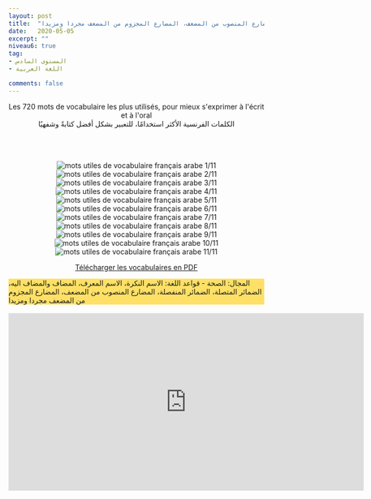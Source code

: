 ```yaml
---
layout: post
title:  "المستوى السادس - مادة اللغة العربية - الوحدة الأولى - المجال: الصحة - قواعد اللغة: الاسم النكرة، الاسم المعرف، المضاف والمضاف اليه، الضمائر المتصلة، الضمائر المنفصلة، المضارع المنصوب من المضعف، المضارع المجزوم من المضعف مجردا ومزيدا"
date:   2020-05-05
excerpt: ""
niveau6: true
tag:
- المستوى السادس 
- اللغة العربية

comments: false
---
```

<center>
	   <img style="display: none;" src="/assets/img/thumbnails/4-vocabulaire-SanabilMedia.com.jpg" alt="" width="1" height="1">
Les 720 mots de vocabulaire les plus utilisés, pour mieux s'exprimer à l'écrit et à l'oral
<br>
الكلمات الفرنسية الأكثر استخدامًا، للتعبير بشكل أفضل كتابةً وشفهيًا
<br><br>

<br><br>
	   	<img src="/assets/img/01-Vocabulaire-SanabiMedia.jpg" alt="mots utiles de vocabulaire français arabe 1/11" >
	    <img src="/assets/img/02-Vocabulaire-SanabiMedia.jpg" alt="mots utiles de vocabulaire français arabe 2/11" >
	    <img src="/assets/img/03-Vocabulaire-SanabiMedia.jpg" alt="mots utiles de vocabulaire français arabe 3/11" >
	    <img src="/assets/img/04-Vocabulaire-SanabiMedia.jpg" alt="mots utiles de vocabulaire français arabe 4/11" >
	    <img src="/assets/img/05-Vocabulaire-SanabiMedia.jpg" alt="mots utiles de vocabulaire français arabe 5/11" >
	    <img src="/assets/img/06-Vocabulaire-SanabiMedia.jpg" alt="mots utiles de vocabulaire français arabe 6/11" >
	    <img src="/assets/img/07-Vocabulaire-SanabiMedia.jpg" alt="mots utiles de vocabulaire français arabe 7/11" >
	    <img src="/assets/img/08-Vocabulaire-SanabiMedia.jpg" alt="mots utiles de vocabulaire français arabe 8/11" >
	    <img src="/assets/img/09-Vocabulaire-SanabiMedia.jpg" alt="mots utiles de vocabulaire français arabe 9/11" >
	    <img src="/assets/img/10-Vocabulaire-SanabiMedia.jpg" alt="mots utiles de vocabulaire français arabe 10/11" >
	    <img src="/assets/img/11-Vocabulaire-SanabiMedia.jpg" alt="mots utiles de vocabulaire français arabe 11/11" >
<br>	
<p markdown="0"><a href="https://drive.google.com/u/0/uc?id=1AW8nR_M3b0hwgehC5I6FJBurM8R6QXVU&export=download" class="btn">Télécharger les vocabulaires en PDF</a></p>
</center>

</span></div></td></tr><tr>
<td><div style="background-color: #ffe066; ">
المجال: الصحة - قواعد اللغة: الاسم النكرة، الاسم المعرف، المضاف والمضاف اليه، الضمائر المتصلة، الضمائر المنفصلة، المضارع المنصوب من المضعف، المضارع المجزوم من المضعف مجردا ومزيدا

</div></td></tr>
</tbody></table><br>
<iframe width="700px" height="350px" src="https://www.youtube.com/embed/8pNL55vN14s?rel=0&controls=1&showinfo=0&modestbranding=1&enablejsapi=1" allowfullscreen frameborder="0" ></iframe>
</center>
